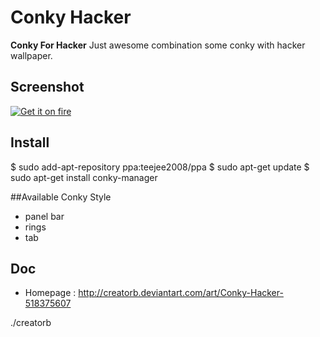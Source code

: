 Conky Hacker
======
**Conky For Hacker** Just awesome combination some conky with hacker wallpaper.

## Screenshot
[![Get it on fire](https://farm8.staticflickr.com/7583/15859870389_3be34f2a87.jpg)](https://www.flickr.com/photos/129324678@N07/)

## Install
$ sudo add-apt-repository ppa:teejee2008/ppa
$ sudo apt-get update
$ sudo apt-get install conky-manager

##Available Conky Style
* panel bar
* rings
* tab

## Doc
* Homepage : http://creatorb.deviantart.com/art/Conky-Hacker-518375607

./creatorb
